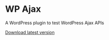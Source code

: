 # WP Ajax
A WordPress plugin to test WordPress Ajax APIs

[Download latest version](https://github.com/haruncpi/wp-ajax/releases/download/v1.0.4/ajax-1.0.4.zip)